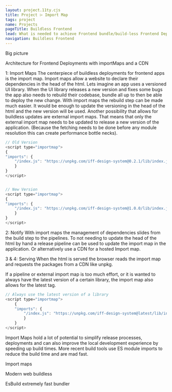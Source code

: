 ```yaml
---
layout: project.11ty.cjs
title: Project ⌲ Import Map
tags: project
name: Projects
pageTitle: Buildless Frontend
lead: What is needed to achieve Frontend bundle/build-less Frontend Deployments, what could be a possible deployment architecture and what are the benefits. This example steps through the possible integration of a Pattern Library into a web project.
navigation: Buildless Frontend
---
```


<iff-animated-container>
<iff-title level="3">Big picture</iff-title>

<iff-text styling="label">Architecture for Frontend Deployments with importMaps and a CDN</iff-text>
<iff-svg style="padding-top: 24px; padding-bottom: 24px;" src="/img/frontend.svg"></svg>

<iff-title level="3">1: Import Maps</iff-title>
<iff-text>The centerpiece of buildless deployments for frontend apps is the import map. Import maps allow a website to declare their dependencies in the head of the html. Lets imagine an app uses a versioned UI library. When the UI library releases a new version and fixes some bugs the app also needs to rebuild their codebase, bundle all up to then be able to deploy the new change.</iff-text>
<iff-text>With import maps the rebuild step can be made much easier. It would be enough to update the versioning in the head of the html and the new version will be used. Another possibility that allows for buildless updates are external import maps. That means that only the external import map needs to be updated to release a new version of the application. (Because the fetching needs to be done before any module resolution this can create performance bottle necks).</iff-text>
</iff-animated-container>

```js
// Old Version
<script type="importmap">
{
"imports": {
    "/index.js": "https://unpkg.com/iff-design-system@0.2.1/lib/index.js?module"
    }
}
</script>


// New Version
<script type="importmap">
{
"imports": {
    "/index.js": "https://unpkg.com/iff-design-system@1.0.0/lib/index.js?module"
    }
}
</script>

```

<iff-animated-container>
<iff-title level="3">2: Notify</iff-title>
<iff-text>With import maps the management of dependencies slides from the build step to the pipelines. To not needing to update the head of the html by hand a release pipeline can be used to update the import map in the application. Or alternatively use a CDN for a hosted Import map.</iff-text>

<iff-title level="3">3 & 4: Serving</iff-title>
<iff-text>When the html is served the browser reads the import map and requests the packages from a CDN like unpkg.</iff-text>

<iff-text>If a pipeline or external import map is too much effort, or it is wanted to always have the latest version of a certain library, the import map also allows for the latest tag.</iff-text>
</iff-animated-container>

```js
// Always use the latest version of a library
<script type="importmap">
    {
    "imports": {
        "/index.js": "https://unpkg.com/iff-design-system@latest/lib/index.js?module"
        }
    }
</script>
```

<iff-animated-container>
<iff-text>Import Maps hold a lot of potential to simplify release processes, deployments and can also improve the local development experience by speeding up build times. More recent build tools use ES module imports to reduce the build time and are mad fast.</iff-text>

<iff-icon-text icon="end" href="https://github.com/WICG/import-maps" target="_blank"><iff-text styling="paragraph" slot="text">Import maps</iff-text></iff-icon-text>

<iff-icon-text icon="end" href="https://modern-web.dev/guides/" target="_blank"><iff-text noLineHeight styling="paragraph" slot="text">Modern web buildless</iff-text></iff-icon-text>

<iff-icon-text icon="end" href="https://esbuild.github.io/" target="_blank"><iff-text styling="paragraph" slot="text">EsBuild extremely fast bundler</iff-text></iff-icon-text>
</iff-animated-container>
